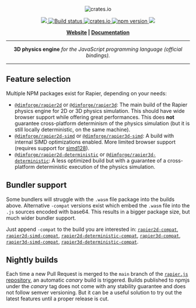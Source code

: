 <p align="center">
  <img src="https://www.rapier.rs/img/rapier_logo_color_textpath_dark.svg" alt="crates.io">
</p>
<p align="center">
    <a href="https://discord.gg/vt9DJSW">
        <img src="https://img.shields.io/discord/507548572338880513.svg?logo=discord&colorB=7289DA">
    </a>
    <a href="https://github.com/dimforge/rapier.js/actions">
        <img src="https://github.com/dimforge/rapier.js/workflows/main/badge.svg" alt="Build status">
    </a>
    <a href="https://crates.io/crates/rapier3d">
         <img src="https://img.shields.io/crates/v/rapier3d.svg?style=flat-square" alt="crates.io">
    </a>
    <a href="https://www.npmjs.com/package/@dimforge/rapier3d">
        <img src="https://badge.fury.io/js/%40dimforge%2Frapier3d.svg" alt="npm version">
    </a>
    <a href="https://opensource.org/licenses/Apache-2.0">
        <img src="https://img.shields.io/badge/License-Apache%202.0-blue.svg">
    </a>
</p>
<p align = "center">
    <strong>
        <a href="https://rapier.rs">Website</a> | <a href="https://rapier.rs/docs/">Documentation</a>
    </strong>
</p>

---

<p align = "center">
<b>3D physics engine</b>
<i>for the JavaScript programming language (official bindings).</i>
</p>

---

## Feature selection

Multiple NPM packages exist for Rapier, depending on your needs:
- [`@dimforge/rapier2d`](https://www.npmjs.com/package/@dimforge/rapier2d) or
  [`@dimforge/rapier3d`](https://www.npmjs.com/package/@dimforge/rapier3d):
  The main build of the Rapier physics engine for 2D or 3D physics simulation. This should have wide browser
  support while offering great performances. This does **not** guarantee cross-platform determinism of the physics
  simulation (but it is still locally deterministic, on the same machine).
- [`@dimforge/rapier2d-simd`](https://www.npmjs.com/package/@dimforge/rapier2d-simd) or
  [`@dimforge/rapier3d-simd`](https://www.npmjs.com/package/@dimforge/rapier3d-simd):
  A build with internal SIMD optimizations enabled. More limited browser support (requires support for [simd128](https://caniuse.com/?search=simd)).
- [`@dimforge/rapier2d-deterministic`](https://www.npmjs.com/package/@dimforge/rapier2d-deterministic) or
  [`@dimforge/rapier3d-deterministic`](https://www.npmjs.com/package/@dimforge/rapier3d-deterministic):
  A less optimized build but with a guarantee of a cross-platform deterministic execution of the physics simulation.

## Bundler support

Some bundlers will struggle with the `.wasm` file package into the builds above. Alternative `-compat` versions exist
which embed the `.wasm` file into the `.js` sources encoded with base64. This results in a bigger package size, but
much wider bundler support.

Just append `-compat` to the build you are interested in:
[`rapier2d-compat`](https://www.npmjs.com/package/@dimforge/rapier2d-compat),
[`rapier2d-simd-compat`](https://www.npmjs.com/package/@dimforge/rapier2d-simd-compat),
[`rapier2d-deterministic-compat`](https://www.npmjs.com/package/@dimforge/rapier2d-deterministic-compat),
[`rapier3d-compat`](https://www.npmjs.com/package/@dimforge/rapier3d-compat),
[`rapier3d-simd-compat`](https://www.npmjs.com/package/@dimforge/rapier3d-simd-compat),
[`rapier3d-deterministic-compat`](https://www.npmjs.com/package/@dimforge/rapier3d-deterministic-compat).

## Nightly builds

Each time a new Pull Request is merged to the `main` branch of the [`rapier.js` repository](https://github.com/dimforge/rapier.js),
an automatic _canary_ build is triggered. Builds published to npmjs under the _canary_ tag does not come with any
stability guarantee and does not follow semver versioning. But it can be a useful solution to try out the latest
features until a proper release is cut.